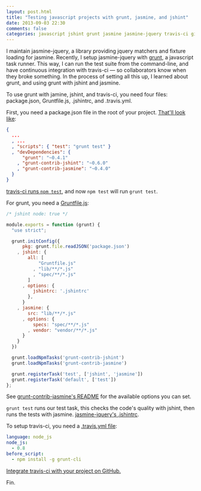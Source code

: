 ```yaml
---
layout: post.html
title: "Testing javascript projects with grunt, jasmine, and jshint"
date: 2013-09-03 22:30
comments: false
categories: javascript jshint grunt jasmine jasmine-jquery travis-ci github ci npm node
---
```


I maintain jasmine-jquery, a library providing jquery matchers and fixture loading for jasmine. Recently, I setup jasmine-jquery with [grunt](http://gruntjs.com/), a javascript task runner. This way, I can run the test suite from the command-line, and have continuous integration with travis-ci — so collaborators know when they broke something. In the process of setting all this up, I learned about grunt, and using grunt with jshint and jasmine.

To use grunt with jamine, jshint, and travis-ci, you need four files: package.json, Gruntfile.js, .jshintrc, and .travis.yml.

First, you need a package.json file in the root of your project. [That'll look like](https://github.com/velesin/jasmine-jquery/blob/master/package.json):

``` json
{
  ...
  , ...
  , "scripts": { "test": "grunt test" }
  , "devDependencies": {
      "grunt": "~0.4.1"
    , "grunt-contrib-jshint": "~0.6.0"
    , "grunt-contrib-jasmine": "~0.4.0"
  }
}
```

[travis-ci runs `npm test`](http://about.travis-ci.org/docs/user/languages/javascript-with-nodejs/#Default-Test-Script), and now `npm test` will run `grunt test`.

For grunt, you need a [Gruntfile.js](https://github.com/velesin/jasmine-jquery/blob/master/Gruntfile.js):

``` javascript
/* jshint node: true */

module.exports = function (grunt) {
  "use strict";

  grunt.initConfig({
      pkg: grunt.file.readJSON('package.json')
    , jshint: {
        all: [
            "Gruntfile.js"
          , "lib/**/*.js"
          , "spec/**/*.js"
        ]
      , options: {
          jshintrc: '.jshintrc'
        },
      }
    , jasmine: {
        src: "lib/**/*.js"
      , options: {
          specs: "spec/**/*.js"
        , vendor: "vendor/**/*.js"
      }
    }
  })

  grunt.loadNpmTasks('grunt-contrib-jshint')
  grunt.loadNpmTasks('grunt-contrib-jasmine')

  grunt.registerTask('test', ['jshint', 'jasmine'])
  grunt.registerTask('default', ['test'])
};
```

See [grunt-contrib-jasmine's README](https://github.com/gruntjs/grunt-contrib-jasmine) for the available options you can set.

`grunt test` runs our test task, this checks the code's quality with jshint, then runs the tests with jasmine. [jasmine-jquery's .jshintrc](https://github.com/velesin/jasmine-jquery/blob/master/.jshintrc).

To setup travis-ci, you need a [.travis.yml file](https://github.com/velesin/jasmine-jquery/blob/master/.travis.yml):

``` yaml
language: node_js
node_js:
  - 0.8
before_script:
  - npm install -g grunt-cli
```

[Integrate travis-ci with your project on GitHub.](http://about.travis-ci.org/docs/user/getting-started/#Step-one%3A-Sign-in)

Fin.